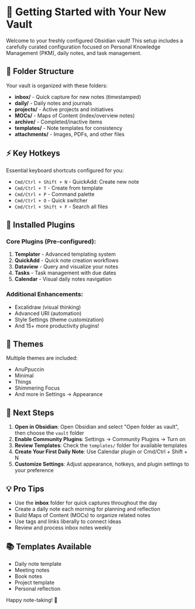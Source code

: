 # 🚀 Getting Started with Your New Vault

Welcome to your freshly configured Obsidian vault! This setup includes a carefully curated configuration focused on Personal Knowledge Management (PKM), daily notes, and task management.

## 📁 Folder Structure

Your vault is organized with these folders:
- **inbox/** - Quick capture for new notes (timestamped)
- **daily/** - Daily notes and journals
- **projects/** - Active projects and initiatives
- **MOCs/** - Maps of Content (index/overview notes)
- **archive/** - Completed/inactive items
- **templates/** - Note templates for consistency
- **attachments/** - Images, PDFs, and other files

## ⚡ Key Hotkeys

Essential keyboard shortcuts configured for you:
- `Cmd/Ctrl + Shift + N` - QuickAdd: Create new note
- `Cmd/Ctrl + T` - Create from template
- `Cmd/Ctrl + P` - Command palette
- `Cmd/Ctrl + O` - Quick switcher
- `Cmd/Ctrl + Shift + F` - Search all files

## 🔌 Installed Plugins

### Core Plugins (Pre-configured):
1. **Templater** - Advanced templating system
2. **QuickAdd** - Quick note creation workflows
3. **Dataview** - Query and visualize your notes
4. **Tasks** - Task management with due dates
5. **Calendar** - Visual daily notes navigation

### Additional Enhancements:
- Excalidraw (visual thinking)
- Advanced URI (automation)
- Style Settings (theme customization)
- And 15+ more productivity plugins!

## 🎨 Themes

Multiple themes are included:
- AnuPpuccin
- Minimal
- Things
- Shimmering Focus
- And more in Settings → Appearance

## 🏁 Next Steps

1. **Open in Obsidian**: Open Obsidian and select "Open folder as vault", then choose the `vault` folder
2. **Enable Community Plugins**: Settings → Community Plugins → Turn on
3. **Review Templates**: Check the `templates/` folder for available templates
4. **Create Your First Daily Note**: Use Calendar plugin or Cmd/Ctrl + Shift + N
5. **Customize Settings**: Adjust appearance, hotkeys, and plugin settings to your preference

## 💡 Pro Tips

- Use the **inbox** folder for quick captures throughout the day
- Create a daily note each morning for planning and reflection
- Build Maps of Content (MOCs) to organize related notes
- Use tags and links liberally to connect ideas
- Review and process inbox notes weekly

## 📚 Templates Available

- Daily note template
- Meeting notes
- Book notes
- Project template
- Personal reflection

Happy note-taking! 🎉